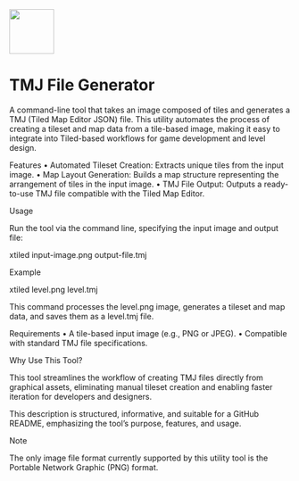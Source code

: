 <img src="../../../Insoft-UK/blob/main/assets/logo.svg" width="80" height="80" />

# TMJ File Generator

A command-line tool that takes an image composed of tiles and generates a TMJ (Tiled Map Editor JSON) file. This utility automates the process of creating a tileset and map data from a tile-based image, making it easy to integrate into Tiled-based workflows for game development and level design.

Features
    •    Automated Tileset Creation: Extracts unique tiles from the input image.
    •    Map Layout Generation: Builds a map structure representing the arrangement of tiles in the input image.
    •    TMJ File Output: Outputs a ready-to-use TMJ file compatible with the Tiled Map Editor.

Usage

Run the tool via the command line, specifying the input image and output file:

xtiled input-image.png output-file.tmj

Example

xtiled level.png level.tmj

This command processes the level.png image, generates a tileset and map data, and saves them as a level.tmj file.

Requirements
    •    A tile-based input image (e.g., PNG or JPEG).
    •    Compatible with standard TMJ file specifications.

Why Use This Tool?

This tool streamlines the workflow of creating TMJ files directly from graphical assets, eliminating manual tileset creation and enabling faster iteration for developers and designers.

This description is structured, informative, and suitable for a GitHub README, emphasizing the tool’s purpose, features, and usage.

> [!NOTE]
The only image file format currently supported by this utility tool is the Portable Network Graphic (PNG) format.
